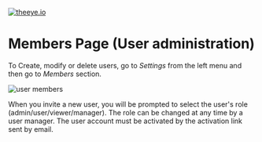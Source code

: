[![theeye.io](https://theeye.io/img/logo2.png)](https://theeye.io)

# Members Page (User administration)
To Create, modify or delete users, go to _Settings_ from the left menu and then go to _Members_ section.

![user members](https://raw.githubusercontent.com/theeye-io/theeye-docs/master/images/user_members.jpg)

When you invite a new user, you will be prompted to select the user's role (admin/user/viewer/manager). The role can be changed at any time by a user manager.
The user account must be activated by the activation link sent by email.
